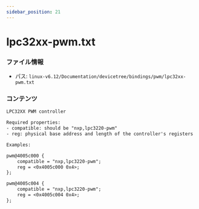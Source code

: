 ```yaml
---
sidebar_position: 21
---
```

# lpc32xx-pwm.txt

### ファイル情報

- パス: `linux-v6.12/Documentation/devicetree/bindings/pwm/lpc32xx-pwm.txt`

### コンテンツ

```txt
LPC32XX PWM controller

Required properties:
- compatible: should be "nxp,lpc3220-pwm"
- reg: physical base address and length of the controller's registers

Examples:

pwm@4005c000 {
	compatible = "nxp,lpc3220-pwm";
	reg = <0x4005c000 0x4>;
};

pwm@4005c004 {
	compatible = "nxp,lpc3220-pwm";
	reg = <0x4005c004 0x4>;
};

```
